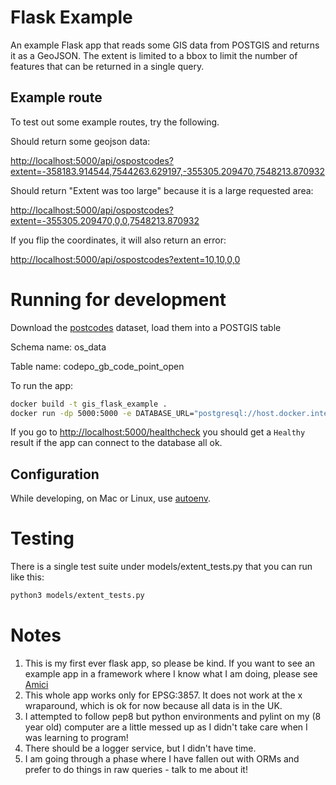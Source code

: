 # Flask Example

An example Flask app that reads some GIS data from POSTGIS and returns it as a GeoJSON. The extent is limited 
to a bbox to limit the number of features that can be returned in a single query.

## Example route

To test out some example routes, try the following.

Should return some geojson data:

[http://localhost:5000/api/ospostcodes?extent=-358183.914544,7544263.629197,-355305.209470,7548213.870932](http://localhost:5000/api/ospostcodes?extent=-358183.914544,7544263.629197,-355305.209470,7548213.870932)

Should return "Extent was too large" because it is a large requested area:

[http://localhost:5000/api/ospostcodes?extent=-355305.209470,0,0,7548213.870932](http://localhost:5000/api/ospostcodes?extent=-355305.209470,0,0,7548213.870932)

If you flip the coordinates, it will also return an error:

[http://localhost:5000/api/ospostcodes?extent=10,10,0,0](http://localhost:5000/api/ospostcodes?extent=10,10,0,0)

# Running for development

Download the [postcodes](https://osdatahub.os.uk/downloads/open/CodePointOpen) dataset, load them into a POSTGIS table

Schema name: os_data

Table name: codepo_gb_code_point_open

To run the app:
```bash
docker build -t gis_flask_example .
docker run -dp 5000:5000 -e DATABASE_URL="postgresql://host.docker.internal/DATABASE_NAME?user=USER_NAME&password=PASSWORD" gis_flask_example
```

If you go to [http://localhost:5000/healthcheck](http://localhost:5000/healthcheck) you should get a `Healthy` result if the app can connect to the database all ok.

## Configuration

While developing, on Mac or Linux, use [autoenv](https://github.com/hyperupcall/autoenv).

# Testing

There is a single test suite under models/extent_tests.py that you can run like this:
```bash
python3 models/extent_tests.py
```

# Notes

1. This is my first ever flask app, so please be kind. If you want to see an example app in a framework where I know what I am doing, please see [Amici](https://github.com/oshawa-connection/amici)
2. This whole app works only for EPSG:3857. It does not work at the x wraparound, which is ok for now because all data is in the UK.
3. I attempted to follow pep8 but python environments and pylint on my (8 year old) computer are a little messed up as I didn't take care when I was learning to program!
4. There should be a logger service, but I didn't have time.
5. I am going through a phase where I have fallen out with ORMs and prefer to do things in raw queries - talk to me about it!

